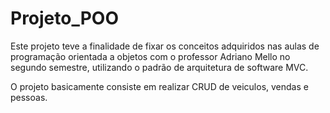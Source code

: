 # Projeto_POO
Este projeto teve a finalidade de fixar os conceitos adquiridos nas aulas de programação orientada a objetos com o professor Adriano Mello no segundo semestre, utilizando o padrão de arquitetura de software MVC.

O projeto basicamente consiste em realizar CRUD de veiculos, vendas e pessoas.

